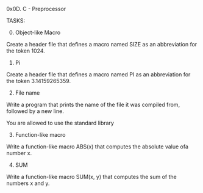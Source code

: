 0x0D. C - Preprocessor

TASKS:

0. Object-like Macro

Create a header file that defines a macro named SIZE as an abbreviation for the token 1024.


1. Pi

Create a header file that defines a macro named PI as an abbreviation for the token 3.14159265359.


2. File name

Write a program that prints the name of the file it was compiled from, followed by a new line.

You are allowed to use the standard library


3. Function-like macro

Write a function-like macro ABS(x) that computes the absolute value ofa number x.

4. SUM

Write a function-like macro SUM(x, y) that computes the sum of the numbers x and y.


